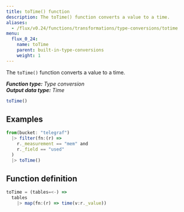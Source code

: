 ```yaml
---
title: toTime() function
description: The toTime() function converts a value to a time.
aliases:
  - /flux/v0.24/functions/transformations/type-conversions/totime
menu:
  flux_0_24:
    name: toTime
    parent: built-in-type-conversions
    weight: 1
---
```


The `toTime()` function converts a value to a time.

_**Function type:** Type conversion_  
_**Output data type:** Time_

```js
toTime()
```

## Examples
```js
from(bucket: "telegraf")
  |> filter(fn:(r) =>
    r._measurement == "mem" and
    r._field == "used"
  )
  |> toTime()
```

## Function definition
```js
toTime = (tables=<-) =>
  tables
    |> map(fn:(r) => time(v:r._value))
```
